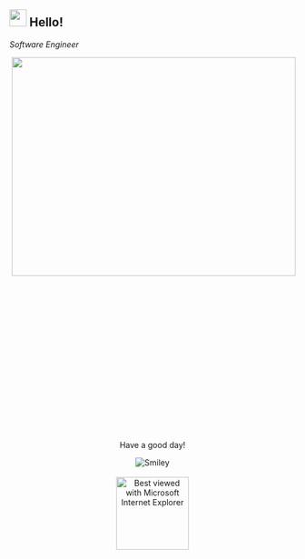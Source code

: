 <h2> <img src="https://media.giphy.com/media/WUlplcMpOCEmTGBtBW/giphy.gif" width="30"> Hello! </h2>
<p><em>Software Engineer
</a>
</em></p>


<img align="right" width="500" height="385" src="https://i2.wp.com/allhtaccess.info/wp-content/uploads/2018/03/programming.gif?fit=1281%2C716&ssl=1" />

```javascript
const carlos = {
    code: ["Javascript", "Typescript"],
    askMeAbout: [
      "web dev",
      "tech",
      "euro truck simulator"
    ],
    technologies: {
        frontEnd: {
            js: ["React", "Next", "VUE"],
        },
        backEnd: {
            js: ["Node", "Nest.js", "Express"],
        },
        devOps: ["AWS", "Docker🐳", "GCP"],
        databases: ["Mongo", "MySql", "PostgreSql"]
    },
};
```
<br>

```diff
                                 +@ @ @ @ @ @ @ @ @ @ @ @ @ @ @ @ @ @ @ @ @ @ @ @ @ @ @ @+
                                 @@       o o                                           @@
                                 @@       | |                                           @@
                                 @@      _L_L_                                          @@
                                 @@   ❮\/__-__\/❯ Programming isn't about what you know @@
                                 @@   ❮(|~o.o~|)❯  It's about what you can figure out   @@
                                 @@   ❮/ \`-'/ \❯                                       @@
                                 @@     _/`U'\_                                         @@
                                 @@    ( .   . )     .----------------------------.     @@
                                 @@   / /     \ \    | while( ! (succed=try() ) ) |     @@
                                 @@   \ |  ,  | /    '----------------------------'     @@
                                 @@    \|=====|/                                        @@
                                 @@     |_.^._|                                         @@
                                 @@     | |"| |                                         @@
                                 @@     ( ) ( )   Testing leads to failure              @@
                                 @@     |_| |_|   and failure leads to understanding    @@
                                 @@ _.-' _j L_ '-._                                     @@
                                 @@(___.'     '.___)                                    @@
                                 +@ @ @ @ @ @ @ @ @ @ @ @ @ @ @ @ @ @ @ @ @ @ @ @ @ @ @ @+
```
<br>
<br>
<br>

<div align="center">
<p>Have a good day!</p>
<div>
<img src="https://github.com/fnky/fnky/raw/fnky/img/smile.gif" alt="Smiley" align="center">
</div>

<br>

<div align="center">
<img src="https://github.com/fnky/fnky/raw/fnky/img/ie.jpg" alt="Best viewed with Microsoft Internet Explorer" align="center" width="128">
</div>


